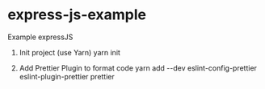 # express-js-example

Example expressJS

1. Init project (use Yarn)
    yarn init

2. Add Prettier Plugin to format code
    yarn add --dev eslint-config-prettier eslint-plugin-prettier prettier
